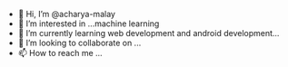 - 👋 Hi, I’m @acharya-malay
- 👀 I’m interested in ...machine learning
- 🌱 I’m currently learning  web development and android development...
- 💞️ I’m looking to collaborate on ...
- 📫 How to reach me ...

<!---
acharya-malay/acharya-malay is a ✨ special ✨ repository because its `README.md` (this file) appears on your GitHub profile.
You can click the Preview link to take a look at your changes.
--->

